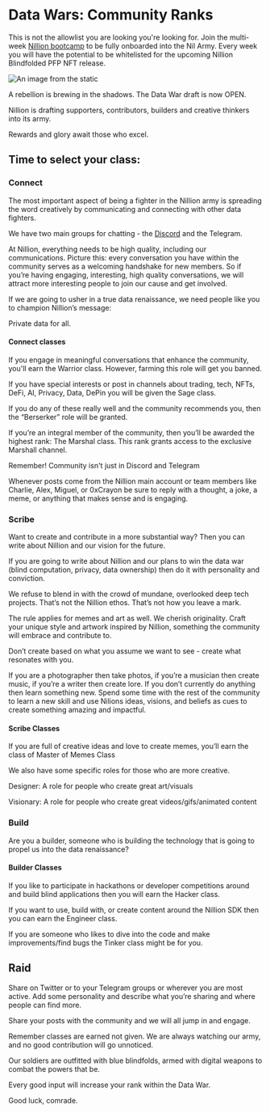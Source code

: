 # Data Wars: Community Ranks

This is not the allowlist you are looking you're looking for. Join the multi-week [Nillion bootcamp](https://zealy.io/cw/nillion) to be fully onboarded into the Nil Army. Every week you will have the potential to be whitelisted for the upcoming Nillion Blindfolded PFP NFT release.

![An image from the static](/img/data-wars.png)

A rebellion is brewing in the shadows. The Data War draft is now OPEN.

Nillion is drafting supporters, contributors, builders and creative thinkers into its army.

Rewards and glory await those who excel.

## Time to select your class:

### Connect

The most important aspect of being a fighter in the Nillion army is spreading the word creatively by communicating and connecting with other data fighters.

We have two main groups for chatting - the [Discord](https://discord.com/invite/nillionnetwork) and the Telegram.

At Nillion, everything needs to be high quality, including our communications. Picture this: every conversation you have within the community serves as a welcoming handshake for new members. So if you’re having engaging, interesting, high quality conversations, we will attract more interesting people to join our cause and get involved.

If we are going to usher in a true data renaissance, we need people like you to champion Nillion’s message:

Private data for all.

#### Connect classes

If you engage in meaningful conversations that enhance the community, you'll earn the Warrior class. However, farming this role will get you banned.

If you have special interests or post in channels about trading, tech, NFTs, DeFi, AI, Privacy, Data, DePin you will be given the Sage class.

If you do any of these really well and the community recommends you, then the “Berserker” role will be granted.

If you’re an integral member of the community, then you’ll be awarded the highest rank: The Marshal class. This rank grants access to the exclusive Marshall channel.

Remember! Community isn't just in Discord and Telegram

Whenever posts come from the Nillion main account or team members like Charlie, Alex, Miguel, or 0xCrayon be sure to reply with a thought, a joke, a meme, or anything that makes sense and is engaging.

### Scribe

Want to create and contribute in a more substantial way? Then you can write about Nillion and our vision for the future.

If you are going to write about Nillion and our plans to win the data war (blind computation, privacy, data ownership) then do it with personality and conviction.

We refuse to blend in with the crowd of mundane, overlooked deep tech projects. That’s not the Nillion ethos. That’s not how you leave a mark.

The rule applies for memes and art as well. We cherish originality. Craft your unique style and artwork inspired by Nillion, something the community will embrace and contribute to.

Don’t create based on what you assume we want to see - create what resonates with you.

If you are a photographer then take photos, if you’re a musician then create music, if you’re a writer then create lore. If you don’t currently do anything then learn something new. Spend some time with the rest of the community to learn a new skill and use Nilions ideas, visions, and beliefs as cues to create something amazing and impactful.

#### Scribe Classes

If you are full of creative ideas and love to create memes, you’ll earn the class of Master of Memes Class

We also have some specific roles for those who are more creative.

Designer: A role for people who create great art/visuals

Visionary: A role for people who create great videos/gifs/animated content

### Build

Are you a builder, someone who is building the technology that is going to propel us into the data renaissance?

#### Builder Classes

If you like to participate in hackathons or developer competitions around and build blind applications then you will earn the Hacker class.

If you want to use, build with, or create content around the Nillion SDK then you can earn the Engineer class.

If you are someone who likes to dive into the code and make improvements/find bugs the Tinker class might be for you.

## Raid

Share on Twitter or to your Telegram groups or wherever you are most active. Add some personality and describe what you’re sharing and where people can find more.

Share your posts with the community and we will all jump in and engage.

Remember classes are earned not given. We are always watching our army, and no good contribution will go unnoticed.

Our soldiers are outfitted with blue blindfolds, armed with digital weapons to combat the powers that be.

Every good input will increase your rank within the Data War.

Good luck, comrade.
